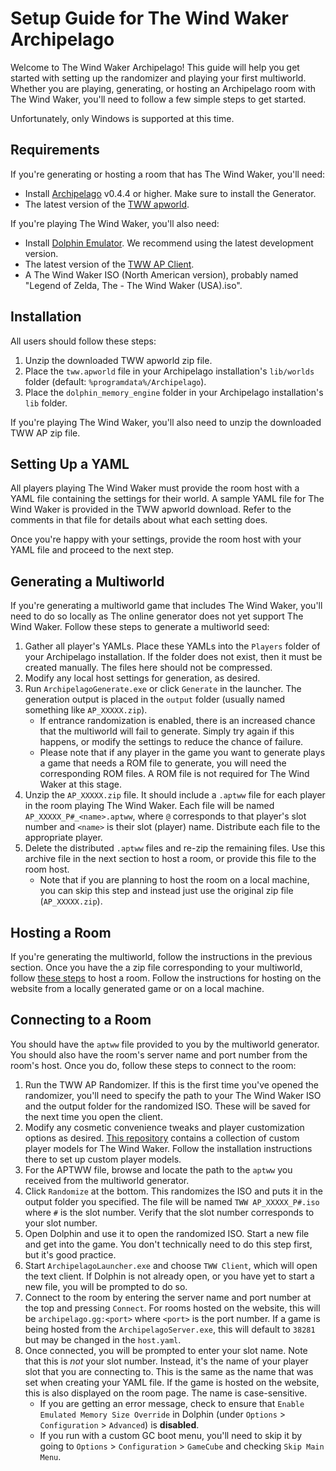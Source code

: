 # Setup Guide for The Wind Waker Archipelago

Welcome to The Wind Waker Archipelago! This guide will help you get started with setting up the randomizer and playing
your first multiworld. Whether you are playing, generating, or hosting an Archipelago room with The Wind Waker, you'll
need to follow a few simple steps to get started.

Unfortunately, only Windows is supported at this time.

## Requirements

If you're generating or hosting a room that has The Wind Waker, you'll need:
* Install [Archipelago](https://github.com/ArchipelagoMW/Archipelago/releases) v0.4.4 or higher. Make sure to install
the Generator.
* The latest version of the [TWW apworld](https://github.com/tanjo3/tww_apworld/releases/latest).

If you're playing The Wind Waker, you'll also need:
* Install [Dolphin Emulator](https://dolphin-emu.org/download/). We recommend using the latest development version.
* The latest version of the [TWW AP Client](https://github.com/tanjo3/wwrando/releases/latest).
* A The Wind Waker ISO (North American version), probably named "Legend of Zelda, The - The Wind Waker (USA).iso".

## Installation
All users should follow these steps:
1. Unzip the downloaded TWW apworld zip file.
2. Place the `tww.apworld` file in your Archipelago installation's `lib/worlds` folder (default:
`%programdata%/Archipelago`).
3. Place the `dolphin_memory_engine` folder in your Archipelago installation's `lib` folder.

If you're playing The Wind Waker, you'll also need to unzip the downloaded TWW AP zip file.

## Setting Up a YAML
All players playing The Wind Waker must provide the room host with a YAML file containing the settings for their world.
A sample YAML file for The Wind Waker is provided in the TWW apworld download. Refer to the comments in that file for
details about what each setting does.

Once you're happy with your settings, provide the room host with your YAML file and proceed to the next step.

## Generating a Multiworld
If you're generating a multiworld game that includes The Wind Waker, you'll need to do so locally as The online
generator does not yet support The Wind Waker. Follow these steps to generate a multiworld seed:
1. Gather all player's YAMLs. Place these YAMLs into the `Players` folder of your Archipelago installation. If the
folder does not exist, then it must be created manually. The files here should not be compressed.
2. Modify any local host settings for generation, as desired.
3. Run `ArchipelagoGenerate.exe` or click `Generate` in the launcher. The generation output is placed in the `output`
folder (usually named something like `AP_XXXXX.zip`).
    * If entrance randomization is enabled, there is an increased chance that the multiworld will fail to generate.
    Simply try again if this happens, or modify the settings to reduce the chance of failure.
    * Please note that if any player in the game you want to generate plays a game that needs a ROM file to generate,
    you will need the corresponding ROM files. A ROM file is not required for The Wind Waker at this stage.
4. Unzip the `AP_XXXXX.zip` file. It should include a `.aptww` file for each player in the room playing The Wind Waker.
Each file will be named `AP_XXXXX_P#_<name>.aptww`, where `@` corresponds to that player's slot number and `<name>` is
their slot (player) name. Distribute each file to the appropriate player.
5. Delete the distributed `.aptww` files and re-zip the remaining files. Use this archive file in the next section to
host a room, or provide this file to the room host.
    * Note that if you are planning to host the room on a local machine, you can skip this step and instead just use the
    original zip file (`AP_XXXXX.zip`).

## Hosting a Room
If you're generating the multiworld, follow the instructions in the previous section. Once you have the a zip file
corresponding to your multiworld, follow
[these steps](https://archipelago.gg/tutorial/Archipelago/setup/en#hosting-an-archipelago-server) to host a room.
Follow the instructions for hosting on the website from a locally generated game or on a local machine.

## Connecting to a Room
You should have the `aptww` file provided to you by the multiworld generator. You should also have the room's
server name and port number from the room's host. Once you do, follow these steps to connect to the room:
1. Run the TWW AP Randomizer. If this is the first time you've opened the randomizer, you'll need to specify the path to
your The Wind Waker ISO and the output folder for the randomized ISO. These will be saved for the next time you open the
client.
2. Modify any cosmetic convenience tweaks and player customization options as desired.
[This repository](https://github.com/Sage-of-Mirrors/Custom-Wind-Waker-Player-Models) contains a collection of custom
player models for The Wind Waker. Follow the installation instructions there to set up custom player models.
3. For the APTWW file, browse and locate the path to the `aptww` you received from the multiworld generator.
4. Click `Randomize` at the bottom. This randomizes the ISO and puts it in the output folder you specified. The file
will be named `TWW AP_XXXXX_P#.iso` where `#` is the slot number. Verify that the slot number corresponds to your
slot number.
5. Open Dolphin and use it to open the randomized ISO. Start a new file and get into the game. You don't technically
need to do this step first, but it's good practice.
6. Start `ArchipelagoLauncher.exe` and choose `TWW Client`, which will open the text client. If Dolphin is not already
open, or you have yet to start a new file, you will be prompted to do so.
7. Connect to the room by entering the server name and port number at the top and pressing `Connect`. For rooms hosted
on the website, this will be `archipelago.gg:<port>` where `<port>` is the port number. If a game is being hosted from
the `ArchipelagoServer.exe`, this will default to `38281` but may be changed in the `host.yaml`.
8. Once connected, you will be prompted to enter your slot name. Note that this is *not* your slot number. Instead, it's
the name of your player slot that you are connecting to. This is the same as the name that was set when creating your
YAML file. If the game is hosted on the website, this is also displayed on the room page. The name is case-sensitive.
    * If you are getting an error message, check to ensure that `Enable Emulated Memory Size Override` in Dolphin (under
    `Options` > `Configuration` > `Advanced`) is **disabled**.
    * If you run with a custom GC boot menu, you'll need to skip it by going to `Options` > `Configuration` > `GameCube` and checking `Skip Main Menu`.
